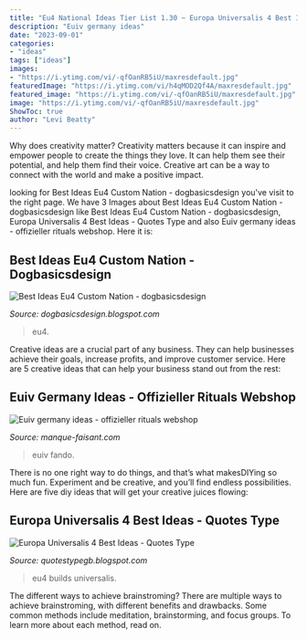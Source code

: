 ```yaml
---
title: "Eu4 National Ideas Tier List 1.30 ~ Europa Universalis 4 Best Ideas"
description: "Euiv germany ideas"
date: "2023-09-01"
categories:
- "ideas"
tags: ["ideas"]
images:
- "https://i.ytimg.com/vi/-qfOanRB5iU/maxresdefault.jpg"
featuredImage: "https://i.ytimg.com/vi/h4qMOD2Qf4A/maxresdefault.jpg"
featured_image: "https://i.ytimg.com/vi/-qfOanRB5iU/maxresdefault.jpg"
image: "https://i.ytimg.com/vi/-qfOanRB5iU/maxresdefault.jpg"
ShowToc: true
author: "Levi Beatty"
---
```



Why does creativity matter?
Creativity matters because it can inspire and empower people to create the things they love. It can help them see their potential, and help them find their voice. Creative art can be a way to connect with the world and make a positive impact.

	

		
looking for Best Ideas Eu4 Custom Nation - dogbasicsdesign you've visit to the right page. We have 3 Images about Best Ideas Eu4 Custom Nation - dogbasicsdesign like Best Ideas Eu4 Custom Nation - dogbasicsdesign, Europa Universalis 4 Best Ideas - Quotes Type and also Euiv germany ideas - offizieller rituals webshop. Here it is:
		
    
## Best Ideas Eu4 Custom Nation - Dogbasicsdesign

<img loading=lazy src="https://i.ytimg.com/vi/h4qMOD2Qf4A/maxresdefault.jpg" onerror="this.onerror=null;this.src='https://tse1.mm.bing.net/th?id=OIP.vTWgfNn_vGUC9UgsA-MurgHaEK&amp;pid=15.1';" alt="Best Ideas Eu4 Custom Nation - dogbasicsdesign">

_Source: dogbasicsdesign.blogspot.com_

>eu4. 

	

Creative ideas are a crucial part of any business. They can help businesses achieve their goals, increase profits, and improve customer service. Here are 5 creative ideas that can help your business stand out from the rest:

    
## Euiv Germany Ideas - Offizieller Rituals Webshop

<img loading=lazy src="https://manque-faisant.com/fhfjr/gaYT85lPfWrnzejIi3QntwHaFj.jpg" onerror="this.onerror=null;this.src='https://tse3.mm.bing.net/th?id=OIP.Jtn7iu6H43EuIGrMz4j-IQAAAA&amp;pid=15.1';" alt="Euiv germany ideas - offizieller rituals webshop">

_Source: manque-faisant.com_

>euiv fando. 

	

There is no one right way to do things, and that’s what makesDIYing so much fun. Experiment and be creative, and you’ll find endless possibilities. Here are five diy ideas that will get your creative juices flowing:

    
## Europa Universalis 4 Best Ideas - Quotes Type

<img loading=lazy src="https://i.ytimg.com/vi/-qfOanRB5iU/maxresdefault.jpg" onerror="this.onerror=null;this.src='https://tse4.mm.bing.net/th?id=OIP.C_ZqXEW3FLWbhs6I_9FLLwHaEK&amp;pid=15.1';" alt="Europa Universalis 4 Best Ideas - Quotes Type">

_Source: quotestypegb.blogspot.com_

>eu4 builds universalis. 

	

The different ways to achieve brainstroming?
There are multiple ways to achieve brainstroming, with different benefits and drawbacks. Some common methods include meditation, brainstorming, and focus groups. To learn more about each method, read on.

